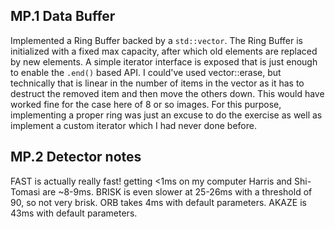 ## MP.1 Data Buffer

Implemented a Ring Buffer backed by a `std::vector`. The Ring Buffer is initialized with a fixed max capacity, after
which old elements are replaced by new elements. A simple iterator interface is exposed that is just enough to enable
the `.end()` based API.
I could've used vector::erase, but technically that is linear in the number of items in the vector as it has to destruct
the removed item and then move the others down. This would have worked fine for the case here of 8 or so images.
For this purpose, implementing a proper ring was just an excuse to do the exercise as well as implement a custom
iterator which I had never done before.


## MP.2 Detector notes

FAST is actually really fast! getting <1ms on my computer
Harris and Shi-Tomasi are ~8-9ms.
BRISK is even slower at 25-26ms with a threshold of 90, so not very brisk.
ORB takes 4ms with default parameters.
AKAZE is 43ms with default parameters.